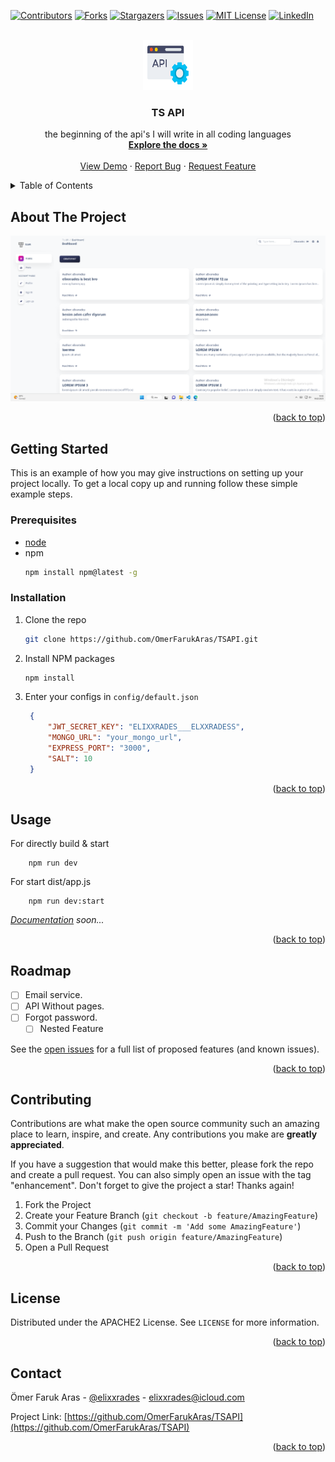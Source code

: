 <!-- Improved compatibility of back to top link: See: https://github.com/othneildrew/Best-README-Template/pull/73 -->
<a name="readme-top"></a>
<!--
*** Thanks for checking out the Best-README-Template. If you have a suggestion
*** that would make this better, please fork the repo and create a pull request
*** or simply open an issue with the tag "enhancement".
*** Don't forget to give the project a star!
*** Thanks again! Now go create something AMAZING! :D
-->



<!-- PROJECT SHIELDS -->
<!--
*** I'm using markdown "reference style" links for readability.
*** Reference links are enclosed in brackets [ ] instead of parentheses ( ).
*** See the bottom of this document for the declaration of the reference variables
*** for contributors-url, forks-url, etc. This is an optional, concise syntax you may use.
*** https://www.markdownguide.org/basic-syntax/#reference-style-links
-->
[![Contributors][contributors-shield]][contributors-url]
[![Forks][forks-shield]][forks-url]
[![Stargazers][stars-shield]][stars-url]
[![Issues][issues-shield]][issues-url]
[![MIT License][license-shield]][license-url]
[![LinkedIn][linkedin-shield]][linkedin-url]



<!-- PROJECT LOGO -->
<br />
<div align="center">
  <a href="https://github.com/OmerFarukAras/TSAPI">
    <img src="public/926f6aaba773.png" alt="Logo" width="80" height="80">
  </a>

<h3 align="center">TS API</h3>

  <p align="center">
    the beginning of the api's I will write in all coding languages 
    <br />
    <a href="https://github.com/OmerFarukAras/TSAPI"><strong>Explore the docs »</strong></a>
    <br />
    <br />
    <a href="https://github.com/OmerFarukAras/TSAPI">View Demo</a>
    ·
    <a href="https://github.com/OmerFarukAras/TSAPI/issues">Report Bug</a>
    ·
    <a href="https://github.com/OmerFarukAras/TSAPI/issues">Request Feature</a>
  </p>
</div>



<!-- TABLE OF CONTENTS -->
<details>
  <summary>Table of Contents</summary>
  <ol>
    <li>
      <a href="#about-the-project">About The Project</a>
    </li>
    <li>
      <a href="#getting-started">Getting Started</a>
      <ul>
        <li><a href="#prerequisites">Prerequisites</a></li>
        <li><a href="#installation">Installation</a></li>
      </ul>
    </li>
    <li><a href="#usage">Usage</a></li>
    <li><a href="#roadmap">Roadmap</a></li>
    <li><a href="#contributing">Contributing</a></li>
    <li><a href="#license">License</a></li>
    <li><a href="#contact">Contact</a></li>
  </ol>
</details>



<!-- ABOUT THE PROJECT -->
## About The Project

[![Product Name Screen Shot][product-screenshot]](https://github.com/OmerFarukAras/TSAPI)
<p align="right">(<a href="#readme-top">back to top</a>)</p>

<!-- GETTING STARTED -->
## Getting Started

This is an example of how you may give instructions on setting up your project locally.
To get a local copy up and running follow these simple example steps.

### Prerequisites
*  [node](https://nodejs.org/dist/v19.6.1/node-v19.6.1-x64.msi)
* npm
  ```sh
  npm install npm@latest -g
  ```

### Installation

1. Clone the repo
   ```sh
   git clone https://github.com/OmerFarukAras/TSAPI.git
   ```
2. Install NPM packages
   ```sh
   npm install
   ```
3. Enter your configs in `config/default.json`
   ```json
    {
        "JWT_SECRET_KEY": "ELIXXRADES___ELXXRADESS",
        "MONGO_URL": "your_mongo_url",
        "EXPRESS_PORT": "3000",
        "SALT": 10
    }
   ```

<p align="right">(<a href="#readme-top">back to top</a>)</p>



<!-- USAGE EXAMPLES -->
## Usage

For directly build & start 
```shell
    npm run dev
```

For start dist/app.js
```shell
    npm run dev:start
```

_[Documentation](https://example.com) soon..._

<p align="right">(<a href="#readme-top">back to top</a>)</p>



<!-- ROADMAP -->
## Roadmap

- [ ] Email service.
- [ ] API Without pages.
- [ ] Forgot password.
    - [ ] Nested Feature

See the [open issues](https://github.com/OmerFarukAras/TSAPI/issues) for a full list of proposed features (and known issues).

<p align="right">(<a href="#readme-top">back to top</a>)</p>



<!-- CONTRIBUTING -->
## Contributing

Contributions are what make the open source community such an amazing place to learn, inspire, and create. Any contributions you make are **greatly appreciated**.

If you have a suggestion that would make this better, please fork the repo and create a pull request. You can also simply open an issue with the tag "enhancement".
Don't forget to give the project a star! Thanks again!

1. Fork the Project
2. Create your Feature Branch (`git checkout -b feature/AmazingFeature`)
3. Commit your Changes (`git commit -m 'Add some AmazingFeature'`)
4. Push to the Branch (`git push origin feature/AmazingFeature`)
5. Open a Pull Request

<p align="right">(<a href="#readme-top">back to top</a>)</p>



<!-- LICENSE -->
## License

Distributed under the APACHE2 License. See `LICENSE` for more information.

<p align="right">(<a href="#readme-top">back to top</a>)</p>



<!-- CONTACT -->
## Contact

Ömer Faruk Aras - [@elixxrades](https://twitter.com/elixxrades) - elixxrades@icloud.com

Project Link: [https://github.com/OmerFarukAras/TSAPI](https://github.com/OmerFarukAras/TSAPI)

<p align="right">(<a href="#readme-top">back to top</a>)</p>

<!-- MARKDOWN LINKS & IMAGES -->
<!-- https://www.markdownguide.org/basic-syntax/#reference-style-links -->
[contributors-shield]: https://img.shields.io/github/contributors/OmerFarukAras/TSAPI.svg?style=for-the-badge
[contributors-url]: https://github.com/OmerFarukAras/TSAPI/graphs/contributors
[forks-shield]: https://img.shields.io/github/forks/OmerFarukAras/TSAPI.svg?style=for-the-badge
[forks-url]: https://github.com/OmerFarukAras/TSAPI/network/members
[stars-shield]: https://img.shields.io/github/stars/OmerFarukAras/TSAPI.svg?style=for-the-badge
[stars-url]: https://github.com/OmerFarukAras/TSAPI/stargazers
[issues-shield]: https://img.shields.io/github/issues/OmerFarukAras/TSAPI.svg?style=for-the-badge
[issues-url]: https://github.com/OmerFarukAras/TSAPI/issues
[license-shield]: https://img.shields.io/github/license/OmerFarukAras/TSAPI.svg?style=for-the-badge
[license-url]: https://github.com/OmerFarukAras/TSAPI/blob/master/LICENSE
[linkedin-shield]: https://img.shields.io/badge/-LinkedIn-black.svg?style=for-the-badge&logo=linkedin&colorB=555
[linkedin-url]: https://linkedin.com/in/ömer-faruk-aras-774994208
[product-screenshot]: public/8525225452fe.png